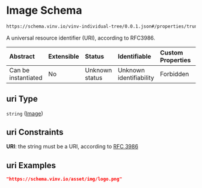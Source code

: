 # Image Schema

```txt
https://schema.vinv.io/vinv-individual-tree/0.0.1.json#/properties/trunk/properties/image_trunk/properties/uri
```

A universal resource identifier (URI), according to RFC3986.

| Abstract            | Extensible | Status         | Identifiable            | Custom Properties | Additional Properties | Access Restrictions | Defined In                                                |
| :------------------ | :--------- | :------------- | :---------------------- | :---------------- | :-------------------- | :------------------ | :-------------------------------------------------------- |
| Can be instantiated | No         | Unknown status | Unknown identifiability | Forbidden         | Allowed               | none                | [0.0.1.doc.json\*](0.0.1.doc.json "open original schema") |

## uri Type

`string` ([Image](0-properties-trunk-definition-properties-image-of-the-trunk-properties-image.md))

## uri Constraints

**URI**: the string must be a URI, according to [RFC 3986](https://tools.ietf.org/html/rfc3986 "check the specification")

## uri Examples

```json
"https://schema.vinv.io/asset/img/logo.png"
```
